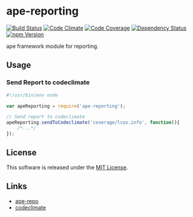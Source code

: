 ape-reporting
==========

<!-- Badge Start -->
<a name="badges"></a>

[![Build Status][bd_travis_shield_url]][bd_travis_url]
[![Code Climate][bd_codeclimate_shield_url]][bd_codeclimate_url]
[![Code Coverage][bd_codeclimate_coverage_shield_url]][bd_codeclimate_url]
[![Dependency Status][bd_gemnasium_shield_url]][bd_gemnasium_url]
[![npm Version][bd_npm_shield_url]][bd_npm_url]

[bd_repo_url]: https://github.com/ape-repo/ape-reporting
[bd_travis_url]: http://travis-ci.org/ape-repo/ape-reporting
[bd_travis_shield_url]: http://img.shields.io/travis/ape-repo/ape-reporting.svg?style=flat
[bd_license_url]: https://github.com/ape-repo/ape-reporting/blob/master/LICENSE
[bd_codeclimate_url]: http://codeclimate.com/github/ape-repo/ape-reporting
[bd_codeclimate_shield_url]: http://img.shields.io/codeclimate/github/ape-repo/ape-reporting.svg?style=flat
[bd_codeclimate_coverage_shield_url]: http://img.shields.io/codeclimate/coverage/github/ape-repo/ape-reporting.svg?style=flat
[bd_gemnasium_url]: https://gemnasium.com/ape-repo/ape-reporting
[bd_gemnasium_shield_url]: https://gemnasium.com/ape-repo/ape-reporting.svg
[bd_npm_url]: http://www.npmjs.org/package/ape-reporting
[bd_npm_shield_url]: http://img.shields.io/npm/v/ape-reporting.svg?style=flat

<!-- Badge End -->


<!-- Description Start -->
<a name="description"></a>

ape framework module for reporting.

<!-- Description End -->



<!-- Sections Start -->
<a name="sections"></a>

Usage
----

### Send Report to codeclimate

```javascript
#!/usr/bin/env node

var apeReporting = require('ape-reporting');

// Send report to codeclimate
apeReporting.sendToCodeclimate('coverage/lcov.info', function(){
    /*...*/
});

```

<!-- Sections Start -->


<!-- LICENSE Start -->
<a name="license"></a>

License
-------
This software is released under the [MIT License](https://github.com/ape-repo/ape-reporting/blob/master/LICENSE).

<!-- LICENSE End -->


<!-- Links Start -->
<a name="links"></a>

Links
------

+ [ape-repo](https://github.com/ape-repo)
+ [codeclimate](https://codeclimate.com/dashboard)

<!-- Links End -->
